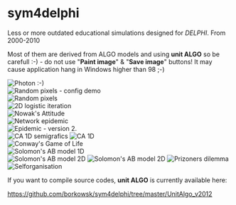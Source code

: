 # sym4delphi
Less or more outdated educational simulations designed for _DELPHI_. From 2000-2010

Most of them are derived from ALGO models and using **unit ALGO** so be carefull :-) - do not use "__Paint image__" & "__Save image__" buttons! It may cause application hang in Windows higher than 98 ;-) 


![Photon :-)](./_Prymitywne/OdbijanieFotonu/OdbijanieFotonu2.png "_Prymitywne/OdbijanieFotonu/")                                                     
![Random pixels - config demo](./_Prymitywne/LosowePiksZSetupem/SetupFormUnit.png)                                                     
![Random pixels](./_Prymitywne/LosowePikseleProste/losowepiksele.png)           
![2D logistic iteration](./Jetka/JetkaAutokorelacja2.png)                                             
![Nowak's Attitude](./AttitudeStrenght/Attitude_strenght.png)                                                               
![Network epidemic](./Epidemia2/EpidemicNetv2.png)                                                                          
![Epidemic - version 2.](./EpidemicNetv2.png?raw=true "Epidemic v2. during run")                                                        
![CA 1D semigrafics](./CA_1D_Konsolowe/CA_1D_pseudolife.png) 
![CA 1D](./CA_1D/Automat1D.png)                                                                
![Conway's Game of Life](./ConwaysLife/2D_extendlife.png)   
![Solomon's AB model 1D](./ABmodel2007/Ab_1D_2007.png)                                                                                                                          
![Solomon's AB model 2D](./ABmodel2007/AB_2D_2007b.png)
![Solomon's AB model 2D](./ABmodel2007/AB_2D_2007a.png)
![Prizoners dilemma](./PrizonersInSpace/PrizonersInSpace.png)   
![Selforganisation](./DiffusionAggregation/2DCA_agregacja.png)



If you want to compile source codes, **unit ALGO** is currently available here:

https://github.com/borkowsk/sym4delphi/tree/master/UnitAlgo_v2012
